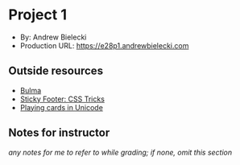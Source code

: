 # Project 1
+ By: Andrew Bielecki
+ Production URL: <https://e28p1.andrewbielecki.com>

## Outside resources
* [Bulma](https://bulma.io/)
* [Sticky Footer: CSS Tricks](https://css-tricks.com/couple-takes-sticky-footer/)
* [Playing cards in Unicode](https://en.wikipedia.org/wiki/Playing_cards_in_Unicode)

## Notes for instructor
*any notes for me to refer to while grading; if none, omit this section*
